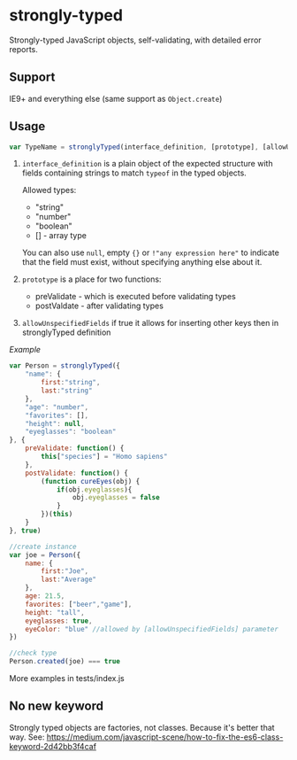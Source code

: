 strongly-typed
==============

Strongly-typed JavaScript objects, self-validating, with detailed error reports.

## Support

IE9+ and everything else (same support as `Object.create`)

## Usage

```javascript
var TypeName = stronglyTyped(interface_definition, [prototype], [allowUnspecifiedFields])

```

1. `interface_definition` is a plain object of the expected structure with fields containing strings to match `typeof` in the typed objects.

    Allowed types:
    * "string"
    * "number"
    * "boolean"
    * [] - array type
    
    You can also use `null`, empty `{}` or `!"any expression here"` to indicate that the field must exist, without specifying anything else about it.

1. `prototype` is a place for two functions:
    * preValidate - which is executed before validating types
    * postValdate - after validating types

1. `allowUnspecifiedFields` if true it allows for inserting other keys then in stronglyTyped definition

_Example_

```javascript
var Person = stronglyTyped({
    "name": {
        first:"string",
        last:"string"
    },
    "age": "number",
    "favorites": [],
    "height": null,
    "eyeglasses": "boolean"
}, {
    preValidate: function() {
        this["species"] = "Homo sapiens"
    },
    postValidate: function() {
        (function cureEyes(obj) {
            if(obj.eyeglasses){
                obj.eyeglasses = false
            }
        })(this)
    }
}, true)

//create instance
var joe = Person({
    name: {
        first:"Joe",
        last:"Average"
    },
    age: 21.5,
    favorites: ["beer","game"],
    height: "tall",
    eyeglasses: true,
    eyeColor: "blue" //allowed by [allowUnspecifiedFields] parameter
})

//check type
Person.created(joe) === true
```

More examples in tests/index.js

## No new keyword

Strongly typed objects are factories, not classes. Because it's better that way. See: https://medium.com/javascript-scene/how-to-fix-the-es6-class-keyword-2d42bb3f4caf

